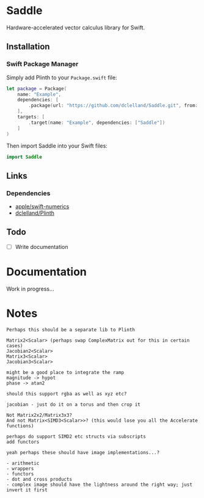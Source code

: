 # Saddle

Hardware-accelerated vector calculus library for Swift.

## Installation

### Swift Package Manager

Simply add Plinth to your `Package.swift` file: 

```swift
let package = Package(
    name: "Example",
    dependencies: [
        .package(url: "https://github.com/dclelland/Saddle.git", from: "0.1.0"),
    ],
    targets: [
        .target(name: "Example", dependencies: ["Saddle"])
    ]
)
```

Then import Saddle into your Swift files:

```swift
import Saddle
```

## Links

### Dependencies

- [apple/swift-numerics](https://github.com/apple/swift-numerics)
- [dclelland/Plinth](https://github.com/dclelland/Plinth)

## Todo

- [ ] Write documentation

# Documentation

Work in progress...

# Notes

```
Perhaps this should be a separate lib to Plinth

Matrix2<Scalar> (perhaps swap ComplexMatrix out for this in certain cases)
Jacobian2<Scalar>
Matrix3<Scalar>
Jacobian3<Scalar>

might be a good place to integrate the ramp
magnitude -> hypot
phase -> atan2

should this support rgba as well as xyz etc?

jacobian - just do it on a torus and then crop it

Not Matrix2x2/Matrix3x3?
And not Matrix<SIMD3<Scalar>>? (this would lose you all the Accelerate functions)

perhaps do support SIMD2 etc structs via subscripts
add functors

yeah perhaps these should have image implementations...?

- arithmetic
- wrappers
- functors
- dot and cross products
- complex image should have the lightness around the right way; just invert it first
```
